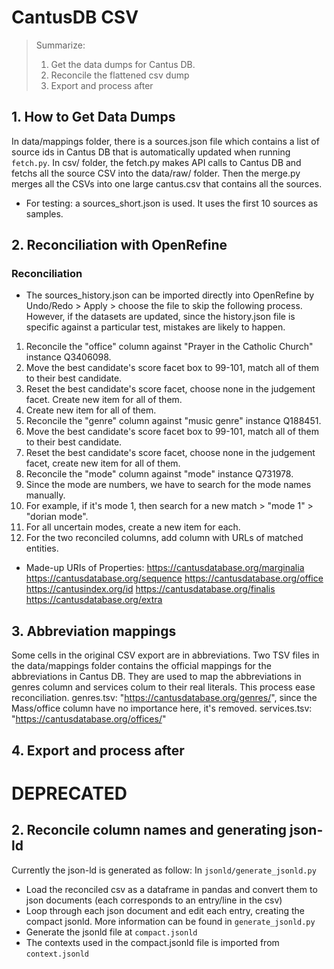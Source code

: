 #   CantusDB CSV

> Summarize:   
>   1.  Get the data dumps for Cantus DB.
>   2.  Reconcile the flattened csv dump
>   3.  Export and process after

##  1. How to Get Data Dumps

In data/mappings folder, there is a sources.json file which contains a list of source ids in Cantus DB that is automatically updated when running ```fetch.py```. In csv/ folder, the fetch.py makes API calls to Cantus DB and fetchs all the source CSV into the data/raw/ folder. Then the merge.py merges all the CSVs into one large cantus.csv that contains all the sources.
*   For testing: a sources_short.json is used. It uses the first 10 sources as samples.

##  2. Reconciliation with OpenRefine

### Reconciliation

*   The sources_history.json can be imported directly into OpenRefine by Undo/Redo > Apply > choose the file to skip the following process. However, if the datasets are updated, since the history.json file is specific against a particular test, mistakes are likely to happen.

1.  Reconcile the "office" column against "Prayer in the Catholic Church" instance Q3406098.
2.  Move the best candidate's score facet box to 99-101, match all of them to their best candidate.
3.  Reset the best candidate's score facet, choose none in the judgement facet. Create new item for all of them.
4.  Create new item for all of them.
5.  Reconcile the "genre" column against "music genre" instance Q188451.
6.  Move the best candidate's score facet box to 99-101, match all of them to their best candidate.
7.  Reset the best candidate's score facet, choose none in the judgement facet, create new item for all of them.
8.  Reconcile the "mode" column against "mode" instance Q731978.
9.  Since the mode are numbers, we have to search for the mode names manually.
10. For example, if it's mode 1, then search for a new match > "mode 1" > "dorian mode".
11. For all uncertain modes, create a new item for each.
12. For the two reconciled columns, add column with URLs of matched entities.

*   Made-up URIs of Properties:
https://cantusdatabase.org/marginalia
https://cantusdatabase.org/sequence
https://cantusdatabase.org/office
https://cantusindex.org/id
https://cantusdatabase.org/finalis
https://cantusdatabase.org/extra

##  3. Abbreviation mappings

Some cells in the original CSV export are in abbreviations. Two TSV files in the data/mappings folder contains the official mappings for the abbreviations in Cantus DB. They are used to map the abbreviations in genres column and services colum to their real literals. This process ease reconciliation. 
genres.tsv: "https://cantusdatabase.org/genres/", since the Mass/office column have no importance here, it's removed.
services.tsv: "https://cantusdatabase.org/offices/"

##  4. Export and process after

# DEPRECATED

##  2. Reconcile column names and generating json-ld 
Currently the json-ld is generated as follow:
In `jsonld/generate_jsonld.py`
- Load the reconciled csv as a dataframe in pandas and convert them to json documents (each corresponds to an entry/line in the csv)
- Loop through each json document and edit each entry, creating the compact jsonld. More information can be found in `generate_jsonld.py`
- Generate the jsonld file at `compact.jsonld`
- The contexts used in the compact.jsonld file is imported from `context.jsonld`
